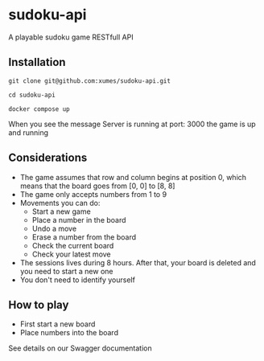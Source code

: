 # sudoku-api

A playable sudoku game RESTfull API

## Installation

```console
git clone git@github.com:xumes/sudoku-api.git

cd sudoku-api

docker compose up
```

When you see the message Server is running at port: 3000 the game is up and running

## Considerations

- The game assumes that row and column begins at position 0, which means that the board goes from [0, 0] to [8, 8]
- The game only accepts numbers from 1 to 9
- Movements you can do:
  - Start a new game
  - Place a number in the board
  - Undo a move
  - Erase a number from the board
  - Check the current board
  - Check your latest move
- The sessions lives during 8 hours. After that, your board is deleted and you need to start a new one
- You don't need to identify yourself

## How to play

- First start a new board
- Place numbers into the board

See details on our Swagger documentation
